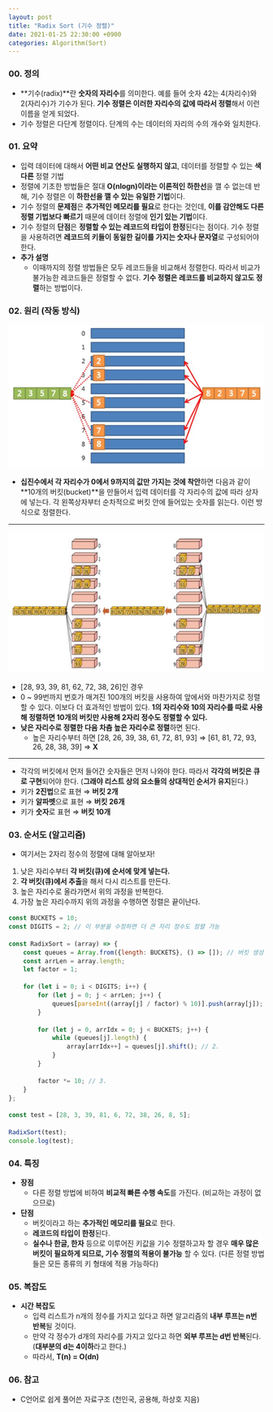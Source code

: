```yaml
---
layout: post
title: "Radix Sort (기수 정렬)"
date: 2021-01-25 22:30:00 +0900
categories: Algorithm(Sort)
---
```


### 00. 정의

- **기수(radix)**란 **숫자의 자리수**를 의미한다. 예를 들어 숫자 42는 4(자리수)와 2(자리수)가 기수가 된다. **기수 정렬은 이러한 자리수의 값에 따라서 정렬**해서 이런 이름을 얻게 되었다.
- 기수 정렬은 다단계 정렬이다. 단계의 수는 데이터의 자리의 수의 개수와 일치한다.

### 01. 요약

- 입력 데이터에 대해서 **어떤 비교 연산도 실행하지 않고**, 데이터를 정렬할 수 있는 **색다른** 정렬 기법
- 정렬에 기초한 방법들은 절대 **O(nlogn)이라는 이론적인 하한선**을 깰 수 없는데 반해, 기수 정렬은 이 **하한선을 깰 수 있는 유일한 기법**이다.
- 기수 정렬의 **문제점**은 **추가적인 메모리를 필요**로 한다는 것인데, **이를 감안해도 다른 정렬 기법보다 빠르기** 때문에 데이터 정렬에 **인기 있는 기법**이다.
- 기수 정렬의 **단점**은 **정렬할 수 있는 레코드의 타입이 한정**된다는 점이다. 기수 정렬을 사용하려면 **레코드의 키들이 동일한 길이를 가지는 숫자나 문자열**로 구성되어야 한다.
- **추가 설명**
  - 이때까지의 정렬 방법들은 모두 레코드들을 비교해서 정렬한다. 따라서 비교가 불가능한 레코드들은 정렬할 수 없다. **기수 정렬은 레코드를 비교하지 않고도 정렬**하는 방법이다.

### 02. 원리 (작동 방식)

![한 자리수 RadixSort](/public/img/Sort/radixsort1.JPG)

- **십진수에서 각 자리수가 0에서 9까지의 값만 가지는 것에 착안**하면 다음과 같이 **10개의 버킷(bucket)**을 만들어서 입력 데이터를 각 자리수의 값에 따라 상자에 넣는다. 각 왼쪽상자부터 순차적으로 버킷 안에 들어있는 숫자를 읽는다. 이런 방식으로 정렬한다.

---

![두 자리수 RadixSort](/public/img/Sort/radixsort2.JPG)

- [28, 93, 39, 81, 62, 72, 38, 26]인 경우
- 0 ~ 99번까지 번호가 매겨진 100개의 버킷을 사용하여 앞에서와 마찬가지로 정렬할 수 있다. 이보다 더 효과적인 방법이 있다. **1의 자리수와 10의 자리수를 따로 사용해 정렬하면 10개의 버킷만 사용해 2자리 정수도 정렬할 수 있다.**
- **낮은 자리수로 정렬한 다음 차츰 높은 자리수로 정렬**하면 된다.
  - 높은 자리수부터 하면 [28, 26, 39, 38, 61, 72, 81, 93] ⇒ [61, 81, 72, 93, 26, 28, 38, 39] ⇒ **X**

---

- 각각의 버킷에서 먼저 들어간 숫자들은 먼저 나와야 한다. 따라서 **각각의 버킷은 큐로 구현**되어야 한다. (**그래야 리스트 상의 요소들의 상대적인 순서가 유지**된다.)
- 키가 **2진법**으로 표현 ⇒ **버킷 2개**
- 키가 **알파벳**으로 표현 ⇒ **버킷 26개**
- 키가 **숫자**로 표현 ⇒ **버킷 10개**

### 03. 순서도 (알고리즘)

- 여기서는 2자리 정수의 정렬에 대해 알아보자!

1. 낮은 자리수부터 **각 버킷(큐)에 순서에 맞게 넣는다.**
2. **각 버킷(큐)에서 추출**을 해서 다시 리스트를 만든다.
3. 높은 자리수로 올라가면서 위의 과정을 반복한다.
4. 가장 높은 자리수까지 위의 과정을 수행하면 정렬은 끝이난다.

```jsx
const BUCKETS = 10;
const DIGITS = 2; // 이 부분을 수정하면 더 큰 자리 정수도 정렬 가능

const RadixSort = (array) => {
	const queues = Array.from({length: BUCKETS}, () => []); // 버킷 생성
	const arrLen = array.length;
	let factor = 1;

	for (let i = 0; i < DIGITS; i++) {
		for (let j = 0; j < arrLen; j++) {
			queues[parseInt((array[j] / factor) % 10)].push(array[j]); // 1.
		}

		for (let j = 0, arrIdx = 0; j < BUCKETS; j++) {
			while (queues[j].length) {
				array[arrIdx++] = queues[j].shift(); // 2.
			}
		}

		factor *= 10; // 3.
	}
};

const test = [28, 3, 39, 81, 6, 72, 38, 26, 8, 5];

RadixSort(test);
console.log(test);
```

### 04. 특징

- **장점**
  - 다른 정렬 방법에 비하여 **비교적 빠른 수행 속도**를 가진다. (비교하는 과정이 없으므로)
- **단점**
  - 버킷이라고 하는 **추가적인 메모리를 필요**로 한다.
  - **레코드의 타입이 한정**된다.
  - **실수나 한글, 한자** 등으로 이루어진 키값을 기수 정렬하고자 할 경우 **매우 많은 버킷이 필요하게 되므로, 기수 정렬의 적용이 불가능** 할 수 있다. (다른 정렬 방법들은 모든 종류의 키 형태에 적용 가능하다)

### 05. 복잡도

- **시간 복잡도**
  - 입력 리스트가 n개의 정수를 가지고 있다고 하면 알고리즘의 **내부 루프는 n번 반복**될 것이다.
  - 만약 각 정수가 d개의 자리수를 가지고 있다고 하면 **외부 루프는 d번 반복**된다. (**대부분의 d는 4이하**라고 한다.)
  - 따라서, **T(n) = O(dn)**

### 06. 참고

- C언어로 쉽게 풀어쓴 자료구조 (천인국, 공용해, 하상호 지음)
